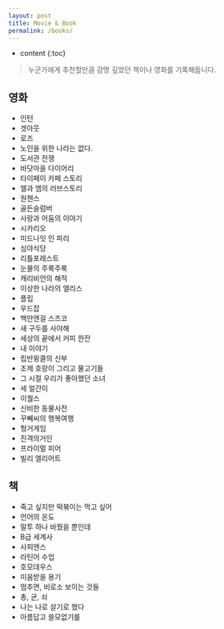 ```yaml
---
layout: post
title: Movie & Book
permalink: /books/
---
```


* content
{:toc}


> 누군가에게 추천할만큼 감명 깊었던 책이나 영화를 기록해둡니다.

영화
-----------------------------------------------------------------

+ 인턴
+ 겟아웃
+ 로즈
+ 노인을 위한 나라는 없다.
+ 도서관 전쟁
+ 바닷마을 다이어리
+ 타이페이 카페 스토리
+ 엘과 엠의 러브스토리
+ 원챈스
+ 골든슬럼버
+ 사랑과 어둠의 이야기
+ 시카리오
+ 미드나잇 인 파리
+ 심야식당
+ 리틀포레스트
+ 눈물의 주룩주룩
+ 캐리비언의 해적
+ 이상한 나라의 앨리스
+ 플립
+ 우드잡
+ 백만엔걸 스즈코
+ 새 구두를 사야해
+ 세상의 끝에서 커피 한잔
+ 내 이야기
+ 립반윙클의 신부
+ 조제 호랑이 그리고 물고기들
+ 그 시절 우리가 좋아했던 소녀
+ 세 얼간이
+ 이퀄스
+ 신비한 동물사전
+ 꾸뻬씨의 행복여행
+ 헝거게임
+ 진격의거인
+ 프라이멀 피어
+ 빌리 엘리어트



책
-----------------------------------------------------------------

+ 죽고 싶지만 떡볶이는 먹고 싶어
+ 언어의 온도
+ 말투 하나 바꿨을 뿐인데 
+ B급 세계사
+ 사피엔스
+ 라틴어 수업
+ 호모데우스
+ 미움받을 용기
+ 멈추면, 비로소 보이는 것들
+ 총, 균, 쇠
+ 나는 나로 살기로 했다
+ 아름답고 쓸모없기를